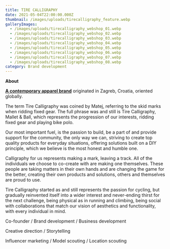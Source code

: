 ```yaml
---
title: TIRE CALLIGRAPHY
date: 2021-05-04T22:00:00.000Z
thumbnail: /images/uploads/tirecalligraphy_feature.webp
galleryImages:
  - /images/uploads/tirecalligraphy_webshop_01.webp
  - /images/uploads/tirecalligraphy_webshop_02.webp
  - /images/uploads/tirecalligraphy_webshop_03.webp
  - /images/uploads/tirecalligraphy_webshop_04.webp
  - /images/uploads/tirecalligraphy_webshop_05.webp
  - /images/uploads/tirecalligraphy_webshop_06.webp
  - /images/uploads/tirecalligraphy_webshop_07.webp
  - /images/uploads/tirecalligraphy_webshop_08.webp
category: Brand development
---
```

**About** 

**[A contemporary apparel brand](https://tirecalli.com)** originated in Zagreb, Croatia, oriented globally. 

The term Tire Calligraphy was coined by Matej, referring to the skid marks when ridding fixed gear. The full phrase was and still is Tire Calligraphy, Mallet & Ball, which represents the progression of our interests, ridding fixed gear and playing bike polo.

Our most important fuel, is the passion to build, be a part of and provide support for the community, the only way we can, striving to create top quality products for everyday situations, offering solutions built on a DIY principle, which we believe is the most honest and humble one.

Calligraphy for us represents making a mark, leaving a track. All of the individuals we choose to co-create with are making one themselves. These people are taking matters in their own hands and are changing the game for the better, creating their own products and solutions, others and themselves are proud to use.

Tire Calligraphy started as and still represents the passion for cycling, but gradually reinvented itself into a wider interest and never-ending thirst for the next challenge, being physical as in running and climbing, being social with collaborations that match our vision of aesthetics and functionality, with every individual in mind.

Co-founder /  Brand development / Business development

Creative direction / Storytelling

Influencer marketing / Model scouting / Location scouting